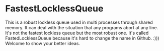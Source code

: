 # FastestLocklessQueue
This is a robust lockless queue used in multi processes through shared memory. 
It can deal with the situation that any programs abort at any line.
It's not the fastest lockless queue but the most robust one.
It's called FastedLocklessQueue because it's hard to change the name in Github. :)))
Welcome to show your better ideas.

